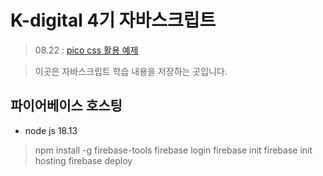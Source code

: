 # K-digital 4기 자바스크립트

> 08.22 : <a href="./01/index.html">pico css 활용 예제</a>

> 이곳은 자바스크립트 학습 내용을 저장하는 곳입니다.

## 파이어베이스 호스팅

- node js 18.13
> npm install -g firebase-tools
> firebase login
> firebase init
> firebase init hosting
> firebase deploy
